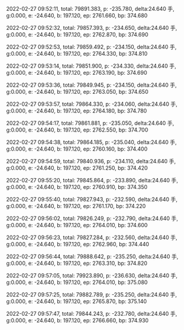 2022-02-27 09:52:11, total: 79891.383, p: -235.780, delta:24.640 手, g:0.000, e: -24.640, b: 197.120, ep: 2761.660, bp: 374.680

2022-02-27 09:52:32, total: 79857.393, p: -234.650, delta:24.640 手, g:0.000, e: -24.640, b: 197.120, ep: 2762.870, bp: 374.690

2022-02-27 09:52:53, total: 79859.492, p: -234.150, delta:24.640 手, g:0.000, e: -24.640, b: 197.120, ep: 2764.330, bp: 374.810

2022-02-27 09:53:14, total: 79851.900, p: -234.330, delta:24.640 手, g:0.000, e: -24.640, b: 197.120, ep: 2763.190, bp: 374.690

2022-02-27 09:53:36, total: 79849.945, p: -234.150, delta:24.640 手, g:0.000, e: -24.640, b: 197.120, ep: 2763.050, bp: 374.650

2022-02-27 09:53:57, total: 79864.330, p: -234.060, delta:24.640 手, g:0.000, e: -24.640, b: 197.120, ep: 2764.180, bp: 374.780

2022-02-27 09:54:17, total: 79861.881, p: -235.050, delta:24.640 手, g:0.000, e: -24.640, b: 197.120, ep: 2762.550, bp: 374.700

2022-02-27 09:54:38, total: 79864.185, p: -235.040, delta:24.640 手, g:0.000, e: -24.640, b: 197.120, ep: 2760.160, bp: 374.400

2022-02-27 09:54:59, total: 79840.936, p: -234.110, delta:24.640 手, g:0.000, e: -24.640, b: 197.120, ep: 2761.250, bp: 374.420

2022-02-27 09:55:20, total: 79845.864, p: -233.890, delta:24.640 手, g:0.000, e: -24.640, b: 197.120, ep: 2760.910, bp: 374.350

2022-02-27 09:55:40, total: 79827.943, p: -232.590, delta:24.640 手, g:0.000, e: -24.640, b: 197.120, ep: 2761.170, bp: 374.220

2022-02-27 09:56:02, total: 79826.249, p: -232.790, delta:24.640 手, g:0.000, e: -24.640, b: 197.120, ep: 2764.010, bp: 374.600

2022-02-27 09:56:23, total: 79827.284, p: -232.560, delta:24.640 手, g:0.000, e: -24.640, b: 197.120, ep: 2762.960, bp: 374.440

2022-02-27 09:56:44, total: 79888.642, p: -235.250, delta:24.640 手, g:0.000, e: -24.640, b: 197.120, ep: 2763.310, bp: 374.820

2022-02-27 09:57:05, total: 79923.890, p: -236.630, delta:24.640 手, g:0.000, e: -24.640, b: 197.120, ep: 2764.010, bp: 375.080

2022-02-27 09:57:25, total: 79882.789, p: -235.250, delta:24.640 手, g:0.000, e: -24.640, b: 197.120, ep: 2765.870, bp: 375.140

2022-02-27 09:57:47, total: 79844.243, p: -232.780, delta:24.640 手, g:0.000, e: -24.640, b: 197.120, ep: 2766.660, bp: 374.930